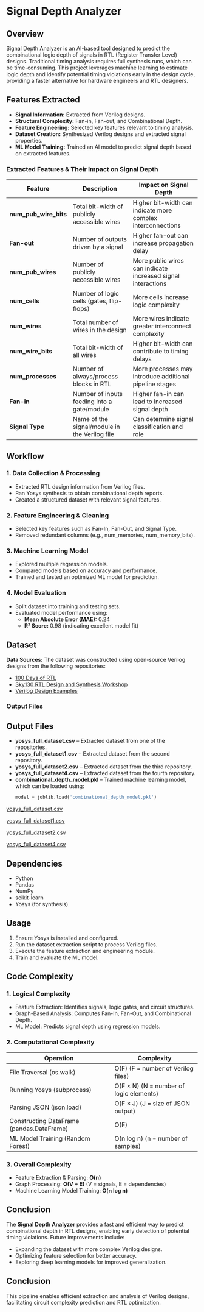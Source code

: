 # Signal Depth Analyzer

## Overview
Signal Depth Analyzer is an AI-based tool designed to predict the combinational logic depth of signals in RTL (Register Transfer Level) designs. Traditional timing analysis requires full synthesis runs, which can be time-consuming. This project leverages machine learning to estimate logic depth and identify potential timing violations early in the design cycle, providing a faster alternative for hardware engineers and RTL designers.

## Features Extracted
- **Signal Information:** Extracted from Verilog designs.
- **Structural Complexity:** Fan-in, Fan-out, and Combinational Depth.
- **Feature Engineering:** Selected key features relevant to timing analysis.
- **Dataset Creation:** Synthesized Verilog designs and extracted signal properties.
- **ML Model Training:** Trained an AI model to predict signal depth based on extracted features.

### Extracted Features & Their Impact on Signal Depth
| Feature | Description | Impact on Signal Depth |
|---------|-------------|-----------------------|
| **num_pub_wire_bits** | Total bit-width of publicly accessible wires | Higher bit-width can indicate more complex interconnections |
| **Fan-out** | Number of outputs driven by a signal | Higher fan-out can increase propagation delay |
| **num_pub_wires** | Number of publicly accessible wires | More public wires can indicate increased signal interactions |
| **num_cells** | Number of logic cells (gates, flip-flops) | More cells increase logic complexity |
| **num_wires** | Total number of wires in the design | More wires indicate greater interconnect complexity |
| **num_wire_bits** | Total bit-width of all wires | Higher bit-width can contribute to timing delays |
| **num_processes** | Number of always/process blocks in RTL | More processes may introduce additional pipeline stages |
| **Fan-in** | Number of inputs feeding into a gate/module | Higher fan-in can lead to increased signal depth |
| **Signal Type** | Name of the signal/module in the Verilog file | Can determine signal classification and role |

## Workflow
### 1. Data Collection & Processing
- Extracted RTL design information from Verilog files.
- Ran Yosys synthesis to obtain combinational depth reports.
- Created a structured dataset with relevant signal features.

### 2. Feature Engineering & Cleaning
- Selected key features such as Fan-In, Fan-Out, and Signal Type.
- Removed redundant columns (e.g., num_memories, num_memory_bits).

### 3. Machine Learning Model
- Explored multiple regression models.
- Compared models based on accuracy and performance.
- Trained and tested an optimized ML model for prediction.

### 4. Model Evaluation
- Split dataset into training and testing sets.
- Evaluated model performance using:
  - **Mean Absolute Error (MAE):** 0.24
  - **R² Score:** 0.98 (indicating excellent model fit)

## Dataset
**Data Sources:**
The dataset was constructed using open-source Verilog designs from the following repositories:
- [100 Days of RTL](https://github.com/ekb0412/100DaysofRTL)
- [Sky130 RTL Design and Synthesis Workshop](https://github.com/kunalg123/sky130RTLDesignAndSynthesisWorkshop)
- [Verilog Design Examples](https://github.com/snbk001/Verilog-Design-Examples/tree/main/Half%20Adder)

### Output Files
## Output Files

- **yosys_full_dataset.csv** – Extracted dataset from one of the repositories.  
- **yosys_full_dataset1.csv** – Extracted dataset from the second repository.  
- **yosys_full_dataset2.csv** – Extracted dataset from the third repository.  
- **yosys_full_dataset4.csv** – Extracted dataset from the fourth repository.  
- **combinational_depth_model.pkl** – Trained machine learning model, which can be loaded using:  
  ```python
  model = joblib.load('combinational_depth_model.pkl')

[yosys_full_dataset.csv](https://github.com/user-attachments/files/19167858/yosys_full_dataset.csv)

[yosys_full_dataset1.csv](https://github.com/user-attachments/files/19167886/yosys_full_dataset1.csv)

[yosys_full_dataset2.csv](https://github.com/user-attachments/files/19167891/yosys_full_dataset2.csv)

[yosys_full_dataset4.csv](https://github.com/user-attachments/files/19167897/yosys_full_dataset4.csv)


## Dependencies
- Python
- Pandas
- NumPy
- scikit-learn
- Yosys (for synthesis)




## Usage
1. Ensure Yosys is installed and configured.
2. Run the dataset extraction script to process Verilog files.
3. Execute the feature extraction and engineering module.
4. Train and evaluate the ML model.

## Code Complexity
### 1. Logical Complexity
- Feature Extraction: Identifies signals, logic gates, and circuit structures.
- Graph-Based Analysis: Computes Fan-In, Fan-Out, and Combinational Depth.
- ML Model: Predicts signal depth using regression models.

### 2. Computational Complexity
| Operation | Complexity |
|-----------|-------------|
| File Traversal (os.walk) | O(F) (F = number of Verilog files) |
| Running Yosys (subprocess) | O(F × N) (N = number of logic elements) |
| Parsing JSON (json.load) | O(F × J) (J = size of JSON output) |
| Constructing DataFrame (pandas.DataFrame) | O(F) |
| ML Model Training (Random Forest) | O(n log n) (n = number of samples) |

### 3. Overall Complexity
- Feature Extraction & Parsing: **O(n)**
- Graph Processing: **O(V + E)** (V = signals, E = dependencies)
- Machine Learning Model Training: **O(n log n)**



## Conclusion
The **Signal Depth Analyzer** provides a fast and efficient way to predict combinational depth in RTL designs, enabling early detection of potential timing violations. Future improvements include:
- Expanding the dataset with more complex Verilog designs.
- Optimizing feature selection for better accuracy.
- Exploring deep learning models for improved generalization.



## Conclusion
This pipeline enables efficient extraction and analysis of Verilog designs, facilitating circuit complexity prediction and RTL optimization.

